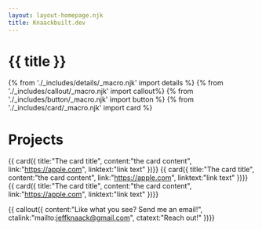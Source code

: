 ```yaml
---
layout: layout-homepage.njk
title: Knaackbuilt.dev
---
```

# {{ title }}

{% from './_includes/details/_macro.njk' import details %}
{% from './_includes/callout/_macro.njk' import callout%}
{% from './_includes/button/_macro.njk' import button %}
{% from './_includes/card/_macro.njk' import card %}

# Projects
{{ card({ 
    title:"The card title",
    content:"the card content",
    link:"https://apple.com",
    linktext:"link text"
})}}
{{ card({ 
    title:"The card title",
    content:"the card content",
    link:"https://apple.com",
    linktext:"link text"
})}}
{{ card({ 
    title:"The card title",
    content:"the card content",
    link:"https://apple.com",
    linktext:"link text"
})}}

{{ callout({ 
    content:"Like what you see? Send me an email!",
    ctalink:"mailto:jeffknaack@gmail.com",
    ctatext:"Reach out!"
})}}

